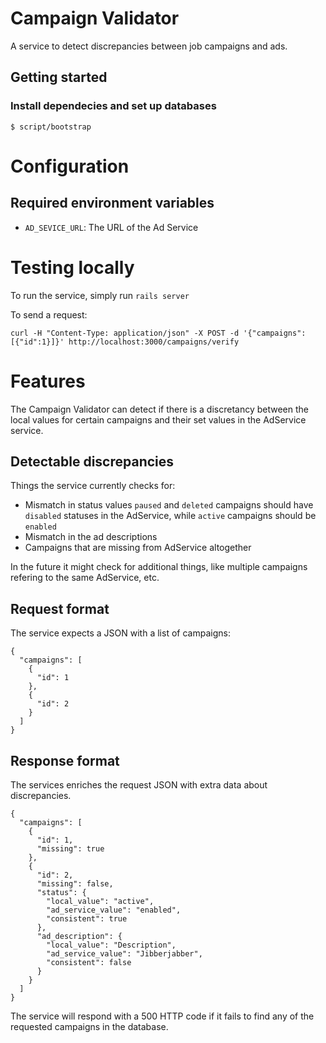 # Campaign Validator

A service to detect discrepancies between job campaigns and ads.

## Getting started

### Install dependecies and set up databases

```$ script/bootstrap ```

# Configuration

## Required environment variables

* `AD_SEVICE_URL`: The URL of the Ad Service

# Testing locally

To run the service, simply run ```rails server```

To send a request:
```
curl -H "Content-Type: application/json" -X POST -d '{"campaigns":[{"id":1}]}' http://localhost:3000/campaigns/verify
```

# Features

The Campaign Validator can detect if there is a discretancy between
the local values for certain campaigns and their set values in the
AdService service.

## Detectable discrepancies

Things the service currently checks for:
* Mismatch in status values
  `paused` and `deleted` campaigns should have `disabled` statuses in the AdService, while `active` campaigns should be `enabled`
* Mismatch in the ad descriptions
* Campaigns that are missing from AdService altogether

In the future it might check for additional things, like multiple campaigns refering to the same AdService, etc.

## Request format

The service expects a JSON with a list of campaigns:
```
{
  "campaigns": [
    {
      "id": 1
    },
    {
      "id": 2
    }
  ]
}
```

## Response format
The services enriches the request JSON with extra data about
discrepancies.
```
{
  "campaigns": [
    {
      "id": 1,
      "missing": true
    },
    {
      "id": 2,
      "missing": false,
      "status": {
        "local_value": "active",
        "ad_service_value": "enabled",
        "consistent": true
      },
      "ad_description": {
        "local_value": "Description",
        "ad_service_value": "Jibberjabber",
        "consistent": false
      }
    }
  ]
}
```
The service will respond with a 500 HTTP code if it fails to find any of the requested campaigns in the database.

